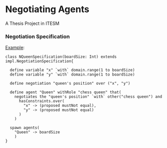 Negotiating Agents
===
A Thesis Project in ITESM

### Negotiation Specification
[Example](/data/ext/dev/scala/agents/negotiation/misc/src/main/scala/feh/tec/agents/NQueen.scala):
```
class NQueenSpecification(boardSize: Int) extends impl.NegotiationSpecification{
  
  define variable "x" `with` domain.range(1 to boardSize)
  define variable "y" `with` domain.range(1 to boardSize)

  define negotiation "queen's position" over ("x", "y")

  define agent "Queen" withRole "chess queen" that(
    negotiates the "queen's position" `with` other("chess queen") and 
      hasConstraints.over(
        "x" -> (proposed mustNot equal),
        "y" -> (proposed mustNot equal)
      ) 
    )
  
  spawn agents(
    "Queen" -> boardSize
    )
}
```
